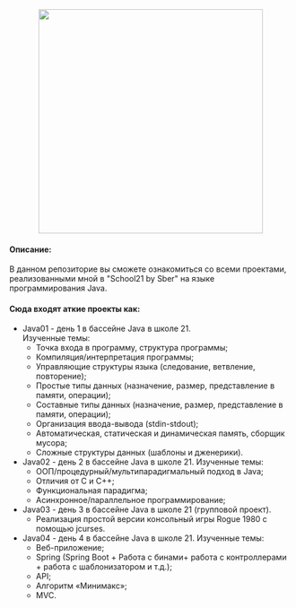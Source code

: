 <div id="header" align="center">
   <img src="https://i.giphy.com/media/v1.Y2lkPTc5MGI3NjExbGgwam9ibXQ4cWs2OWt6ZzdweG41c21mZDBkd2JkZWd0ZWJidHk5YiZlcD12MV9pbnRlcm5hbF9naWZfYnlfaWQmY3Q9Zw/SXxI9NlwvYiY3bRsck/giphy.gif" width="400"/>
</div>

<h4 align="left">Описание:</h4>

В данном репозиторие вы сможете ознакомиться со всеми проектами, реализованными мной в "School21 by Sber" на языке программирования Java.  

<h4 align="left">Сюда входят аткие проекты как:</h4>

- Java01 - день 1 в бассейне Java в школе 21.  
   Изученные темы:
   - Точка входа в программу, структура программы;
   - Компиляция/интерпретация программы;
   - Управляющие структуры языка (следование, ветвление, повторение);
   - Простые типы данных (назначение, размер, представление в памяти, операции);
   - Составные типы данных (назначение, размер, представление в памяти, операции);
   - Организация ввода-вывода (stdin-stdout);
   - Автоматическая, статическая и динамическая память, сборщик мусора;
   - Сложные структуры данных (шаблоны и дженерики).
- Java02 - день 2 в бассейне Java в школе 21.
  Изученные темы:
  - ООП/процедурный/мультипарадигмальный подход в Java;
   - Отличия от C и C++;
   - Функциональная парадигма;
   - Асинхронное/параллельное программирование;
- Java03 - день 3 в бассейне Java в школе 21 (групповой проект).  
   - Реализация простой версии консольный игры Rogue 1980 с помощью jcurses.
- Java04 - день 4 в бассейне Java в школе 21.
  Изученные темы:
  - Веб-приложение;
   - Spring (Spring Boot + Работа с бинами+ работа с контроллерами + работа с шаблонизатором и т.д.);
   - API;
   - Алгоритм «Минимакс»;
   - MVC.
